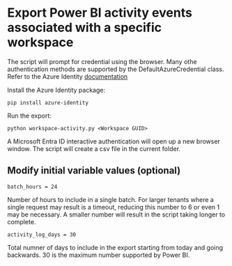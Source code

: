 # Export Power BI activity events associated with a specific workspace

The script will prompt for credential using the browser. Many othe authentication methods are supported by the DefaultAzureCredential class. Refer to the Azure Identity [documentation](https://github.com/Azure/azure-sdk-for-python/tree/main/sdk/identity/azure-identity#defaultazurecredential)

Install the Azure Identity package:
```
pip install azure-identity
```

Run the export:
```
python workspace-activity.py <Workspace GUID>
```

A Microsoft Entra ID interactive authentication will open up a new browser window. The script will create a csv file in the current folder.

## Modify initial variable values (optional)

```
batch_hours = 24
```
Number of hours to include in a single batch. For larger tenants where a single request may result is a timeout, reducing this number to 6 or even 1 may be necessary. A smaller number will result in the script taking longer to complete.

```
activity_log_days = 30
```
Total numner of days to include in the export starting from today and going backwards. 30 is the maximum number supported by Power BI.